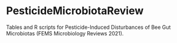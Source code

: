 # PesticideMicrobiotaReview

Tables and R scripts for Pesticide-Induced Disturbances of Bee Gut Microbiotas (FEMS Microbiology Reviews 2021).